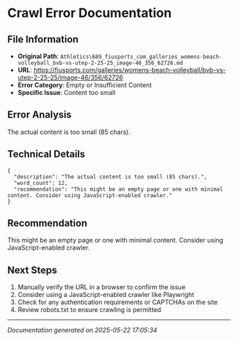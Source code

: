 # Crawl Error Documentation

## File Information
- **Original Path**: `Athletics\689_fiusports_com_galleries_womens-beach-volleyball_bvb-vs-utep-2-25-25_image-46_356_62726.md`
- **URL**: https://fiusports.com/galleries/womens-beach-volleyball/bvb-vs-utep-2-25-25/image-46/356/62726
- **Error Category**: Empty or Insufficient Content
- **Specific Issue**: Content too small

## Error Analysis
The actual content is too small (85 chars).

## Technical Details
```
{
  "description": "The actual content is too small (85 chars).",
  "word_count": 12,
  "recommendation": "This might be an empty page or one with minimal content. Consider using JavaScript-enabled crawler."
}
```

## Recommendation
This might be an empty page or one with minimal content. Consider using JavaScript-enabled crawler.

## Next Steps
1. Manually verify the URL in a browser to confirm the issue
2. Consider using a JavaScript-enabled crawler like Playwright
3. Check for any authentication requirements or CAPTCHAs on the site
4. Review robots.txt to ensure crawling is permitted

---
*Documentation generated on 2025-05-22 17:05:34*
